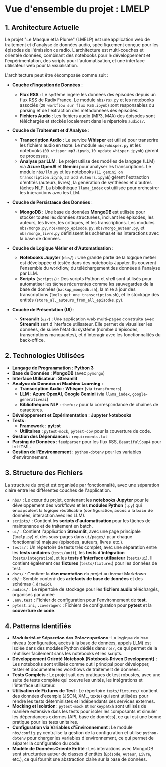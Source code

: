 # Vue d'ensemble du projet : LMELP

## 1. Architecture Actuelle

Le projet "Le Masque et la Plume" (LMELP) est une application web de traitement et d'analyse de données audio, spécifiquement conçue pour les épisodes de l'émission de radio. L'architecture est multi-couches et orientée données, combinant des notebooks pour le développement et l'expérimentation, des scripts pour l'automatisation, et une interface utilisateur web pour la visualisation.

L'architecture peut être décomposée comme suit :

- **Couche d'Ingestion de Données** :
  - **Flux RSS** : Le système ingère les données des épisodes depuis un flux RSS de Radio France. Le module `nbs/rss.py` et les notebooks associés (`20 workflow sur flux RSS.ipynb`) sont responsables du parsing et de l'extraction des métadonnées des épisodes.
  - **Fichiers Audio** : Les fichiers audio (MP3, M4A) des épisodes sont téléchargés et stockés localement dans le répertoire `audios/`.

- **Couche de Traitement et d'Analyse** :
  - **Transcription Audio** : Le service **Whisper** est utilisé pour transcrire les fichiers audio en texte. Le module `nbs/whisper.py` et les notebooks (`09 whisper mp3.ipynb`, `10 update whisper.ipynb`) gèrent ce processus.
  - **Analyse par LLM** : Le projet utilise des modèles de langage (LLM) via **Azure OpenAI** et **Gemini** pour analyser les transcriptions. Le module `nbs/llm.py` et les notebooks (`11 gemini on transcription.ipynb`, `33 add Auteurs.ipynb`) gèrent l'extraction d'entités (auteurs, livres), la génération de synthèses et d'autres tâches NLP. La bibliothèque `llama_index` est utilisée pour orchestrer les interactions avec les LLM.

- **Couche de Persistance des Données** :
  - **MongoDB** : Une base de données **MongoDB** est utilisée pour stocker toutes les données structurées, incluant les épisodes, les auteurs, les livres, les critiques, et les transcriptions. Les modules `nbs/mongo.py`, `nbs/mongo_episode.py`, `nbs/mongo_auteur.py`, et `nbs/mongo_livre.py` définissent les schémas et les interactions avec la base de données.

- **Couche de Logique Métier et d'Automatisation** :
  - **Notebooks Jupyter** (`nbs/`) : Une grande partie de la logique métier est développée et testée dans des notebooks Jupyter. Ils couvrent l'ensemble du workflow, du téléchargement des données à l'analyse par LLM.
  - **Scripts** (`scripts/`) : Des scripts Python et shell sont utilisés pour automatiser les tâches récurrentes comme les sauvegardes de la base de données (`backup_mongodb.sh`), la mise à jour des transcriptions (`lmelp_get_one_transcription.sh`), et le stockage des entités (`store_all_auteurs_from_all_episodes.py`).

- **Couche de Présentation (UI)** :
  - **Streamlit** (`ui/`) : Une application web multi-pages construite avec **Streamlit** sert d'interface utilisateur. Elle permet de visualiser les données, de suivre l'état du système (nombre d'épisodes, transcriptions manquantes), et d'interagir avec les fonctionnalités du back-office.

## 2. Technologies Utilisées

- **Langage de Programmation** : **Python 3**
- **Base de Données** : **MongoDB** (avec `pymongo`)
- **Interface Utilisateur** : **Streamlit**
- **Analyse de Données et Machine Learning** :
  - **Transcription Audio** : **Whisper** (via `transformers`)
  - **LLM** : **Azure OpenAI**, **Google Gemini** (via `llama_index`, `google-generativeai`)
  - **Bibliothèques NLP** : `thefuzz` pour la correspondance de chaînes de caractères.
- **Développement et Expérimentation** : **Jupyter Notebooks**
- **Tests** :
  - **Framework** : **pytest**
  - **Utilitaires** : `pytest-mock`, `pytest-cov` pour la couverture de code.
- **Gestion des Dépendances** : `requirements.txt`
- **Parsing de Données** : `feedparser` pour les flux RSS, `BeautifulSoup4` pour le HTML.
- **Gestion de l'Environnement** : `python-dotenv` pour les variables d'environnement.

## 3. Structure des Fichiers

La structure du projet est organisée par fonctionnalité, avec une séparation claire entre les différentes couches de l'application.

- `nbs/` : Le cœur du projet, contenant les **notebooks Jupyter** pour le développement des workflows et les **modules Python** (`.py`) qui encapsulent la logique réutilisable (configuration, accès à la base de données, interaction avec les LLM).
- `scripts/` : Contient les **scripts d'automatisation** pour les tâches de maintenance et de traitement en batch.
- `ui/` : Contient l'application **Streamlit**, avec une page principale (`lmelp.py`) et des sous-pages dans `ui/pages/` pour chaque fonctionnalité majeure (épisodes, auteurs, livres, etc.).
- `tests/` : Un répertoire de tests très complet, avec une séparation entre les **tests unitaires** (`tests/unit`), les **tests d'intégration** (`tests/integration`), et les **tests d'interface utilisateur** (`tests/ui`). Il contient également des **fixtures** (`tests/fixtures`) pour les données de test.
- `docs/` : Contient la **documentation** du projet au format Markdown.
- `db/` : Semble contenir des **artefacts de base de données** et des schémas (`.drawio`).
- `audios/` : Le répertoire de stockage pour les **fichiers audio** téléchargés, organisés par année.
- `.env.test` : Fichier de configuration pour l'environnement de **test**.
- `pytest.ini`, `.coveragerc` : Fichiers de configuration pour **pytest** et la **couverture de code**.

## 4. Patterns Identifiés

- **Modularité et Séparation des Préoccupations** : La logique de bas niveau (configuration, accès à la base de données, appels LLM) est isolée dans des modules Python dédiés dans `nbs/`, ce qui permet de la réutiliser facilement dans les notebooks et les scripts.
- **Développement Orienté Notebook (Notebook-Driven Development)** : Les notebooks sont utilisés comme outil principal pour développer, tester et documenter les workflows de traitement de données.
- **Tests Complets** : Le projet suit des pratiques de test robustes, avec une suite de tests complète qui couvre les unités, les intégrations et l'interface utilisateur.
- **Utilisation de Fixtures de Test** : Le répertoire `tests/fixtures/` contient des données d'exemple (JSON, XML, texte) qui sont utilisées pour rendre les tests déterministes et indépendants des services externes.
- **Mocking et Isolation** : `pytest-mock` et `monkeypatch` sont utilisés de manière extensive dans les tests pour isoler les composants et simuler les dépendances externes (API, base de données), ce qui est une bonne pratique pour les tests unitaires.
- **Configuration via Variables d'Environnement** : Le module `nbs/config.py` centralise la gestion de la configuration et utilise `python-dotenv` pour charger les variables d'environnement, ce qui permet de séparer la configuration du code.
- **Modèle de Données Orienté Entité** : Les interactions avec MongoDB sont structurées autour de classes d'entités (`Episode`, `Auteur`, `Livre`, etc.), ce qui fournit une abstraction claire sur la base de données.
